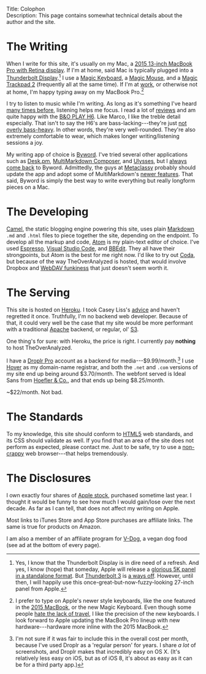 Title: Colophon  
Description: This page contains somewhat technical details about the author and the site.  

# The Writing

When I write for this site, it's usually on my Mac, a [2015 13-inch MacBook Pro with Retina display][d]. If I'm at home, said Mac is typically plugged into a [Thunderbolt Display][wikipedia].[^yes] I use a [Magic Keyboard][wikipedia 2], a [Magic Mouse][wikipedia 3], and a [Magic Trackpad 2][apple] (frequently all at the same time). If I'm at [work][twitter], or otherwise not at home, I'm happy typing away on my MacBook Pro.[^int]

I try to listen to music while I'm writing. As long as it's something I've heard [many times before][apple 2],  listening helps me focus. I read a lot of [reviews][marco] and am quite happy with the [B&O PLAY H6][amazon]. Like Marco, I like the treble detail especially. That isn't to say the H6's are bass-lacking---they're just [not overly bass-heavy][marco 2]. In other words, they're very well-rounded. They're also extremely comfortable to wear, which makes longer writing/listening sessions a joy.

My writing app of choice is [Byword][apple 3]. I've tried several other applications such as [Desk.pm][apple 4], [MultiMarkdown Composer][multimarkdown], and [Ulysses][apple 5], but I [always come back][theoveranalyzed] to Byword. Admittedly, the guys at [Metaclassy][metaclassy] probably should update the app and adopt some of MultiMarkdown's [newer features][d 2]. That said, Byword is simply the best way to write everything but really longform pieces on a Mac.

# The Developing

[Camel][github], the static blogging engine powering this site, uses plain [Markdown][daringfireball] `.md` and `.html` files to piece together the site, depending on the endpoint. To develop all the markup and code, [Atom][atom] is my plain-text editor of choice. I've used [Espresso][theoveranalyzed 2], [Visual Studio Code][visualstudio], and [BBEdit][barebones]. They all have their strongpoints, but Atom is the best for me right now. I'd like to try out [Coda][panic], but because of the way TheOverAnalyzed is hosted, that would involve Dropbox and [WebDAV funkiness][dropdav] that just doesn't seem worth it.

# The Serving

This site is hosted on [Heroku][heroku]. I took Casey Liss's [advice][caseyliss] and haven't regretted it once. Truthfully, I'm no backend web developer. Because of that, it could very well be the case that my site would be more performant with a traditional [Apache][wikipedia 4] backend, or regular, ol' [S3][wikipedia 5].

One thing's for sure: with Heroku, the price is right. I currently pay **nothing** to host TheOverAnalyzed.

I have a [Droplr Pro][droplr] account as a backend for media---$9.99/month.[^drop] I use [Hover][hover] as my domain-name registrar, and both the `.net` and `.com` versions of my site end up being around $3.70/month. The webfont served is Ideal Sans from [Hoefler & Co.][typography], and that ends up being $8.25/month.

~$22/month. Not bad.

# The Standards

To my knowledge, this site should conform to [HTML5][wikipedia 6] web standards, and its CSS should validate as well. If you find that an area of the site does not perform as expected, please contact me. Just to be safe, try to use a [non-crappy][duckduckgo] web browser---that helps tremendously. 

# The Disclosures

I own exactly four shares of [Apple stock][nasdaq], purchased sometime last year. I thought it would be funny to see how much I would gain/lose over the next decade. As far as I can tell, that does not affect my writing on Apple.

Most links to iTunes Store and App Store purchases are affiliate links. The same is true for products on Amazon.

I am also a member of an affiliate program for [V-Dog][shareasale], a vegan dog food (see ad at the bottom of every page).

[^drop]: I'm not sure if it was fair to include this in the overall cost per month, because I've used Droplr as a 'regular person' for years. I share *a lot* of screenshots, and Droplr makes that incredibly easy on OS X. (It's relatively less easy on iOS, but as of iOS 8, it's about as easy as it can be for a third party app.)
[^int]: I prefer to type on Apple's newer style keyboards, like the one featured in the [2015 MacBook][d 3], or the new Magic Keyboard. Even though some people [hate the lack of travel][sixcolors], I like the precision of the new keyboards. I look forward to Apple updating the MacBook Pro lineup with new hardware---hardware more inline with the 2015 MacBook.
[^yes]: Yes, I know that the Thunderbolt Display is in dire need of a refresh. And yes, I know (hope) that someday, Apple will release a [glorious 5K panel in a standalone format][reddit]. But [Thunderbolt 3][wikipedia 7] is [a ways off][anandtech]. However, until then, I will happily use this once-great-but-now-fuzzy-looking 27-inch panel from Apple.

[amazon]: http://www.amazon.com/gp/product/B00C4VFYRC?tag=theov0c-20 "B&O PLAY H6's on Amazon"
[anandtech]: http://www.anandtech.com/show/9331/intel-announces-thunderbolt-3 "AnandTech piece on Thunderbolt 3"
[apple]: http://www.apple.com/shop/product/MJ2R2LL/A/magic-trackpad-2 "Apple's product page for the Magic Trackpad 2"
[apple 2]: https://itunes.apple.com/us/album/1989/id907242701?at=1l3vx9s "Taylor Swift's '1989' on the iTunes Store"
[apple 3]: https://itunes.apple.com/us/app/byword/id420212497?mt=12&at=1l3vx9s "Byword on the Mac App Store"
[apple 4]: https://itunes.apple.com/us/app/desk-pm-writing-blogging-notetaking/id915839505?mt=12&at=1l3vx9s "Desk PM on the Mac App Store"
[apple 5]: https://itunes.apple.com/us/app/ulysses/id623795237?mt=12&at=1l3vx9s "Ulysses on the Mac App Store"
[atom]: https://atom.io "Project page for Atom"
[barebones]: http://www.barebones.com/products/bbedit/ "Project page for BBEdit"
[caseyliss]: http://www.caseyliss.com/2014/11/19/heroku-adds-dropbox-support "Casey Liss's post about using Heroku with Dropbox"
[d]: http://d.pr/i/1jdbM "Screenshot of my configuration"
[d 2]: http://d.pr/i/1j7co "It would be nice if Byword would incorporate image captions"
[d 3]: http://d.pr/i/1ex2E+ "Screenshot of Apple's product page on the MacBook"
[daringfireball]: http://daringfireball.net/projects/markdown/ "Project page for Markdown"
[dropdav]: https://www.dropdav.com "DropDAV"
[droplr]: https://auth.droplr.com/referral/user/0cd0ca10c401759b74716f20598e6816?callback=https://d.pr/auth/referral "Droplr Pro subscription"
[duckduckgo]: https://duckduckgo.com/?q=alternatives+to+internet+explorer&ia=software "Alternatives to Internet Explorer"
[feed]: https://feed.press/?affid=8445 "FeedPress subscription"
[github]: https://github.com/cliss/camel "Project page for the static blogging engine powering this site, Camel"
[heroku]: http://heroku.com "Heroku"
[hover]: https://hover.com/Pji0Qlok "Subscribe to hover"
[marco]: http://www.marco.org/headphones-closed-portable#h6_Sound "Marco Arment reviewing the H6"
[marco 2]: http://www.marco.org/headphones-closed-portable#beatspro_Sound "Marco's take on the Beats Studio"
[metaclassy]: http://metaclassy.com/ "Developers of Byword"
[multimarkdown]: https://itunes.apple.com/us/app/multimarkdown-composer-2/id593294811?mt=12&at=1l3vx9s "MultiMarkdown Composer 2 on the Mac App Store"
[nasdaq]: http://www.nasdaq.com/symbol/aapl/real-time "$AAPL"
[panic]: https://www.panic.com/coda/ "Coda 2 for Mac"
[reddit]: https://www.reddit.com/r/apple/comments/2jfudp/wheres_the_apple_5k_retina_display_standalone/ "Reddit thread full of people sharing my dreams of a Retina 'Thunderbolt Display'"
[shareasale]: http://shareasale.com/r.cfm?b=603846&u=1059760&m=53267&urllink=&afftrack= "V-Dog"
[sixcolors]: https://sixcolors.com/post/2015/10/apple-magic-keyboard-review/ "Jason Snell reviewing the Magic Keyboard"
[theoveranalyzed]: /2015/3/4/byword-multimarkdown-composer-and-more#update-back-to-byword "Coming back to Byword"
[theoveranalyzed 2]: /2015/8/31/espressoapp-and-hack-a-typeface-designed-for-source-code#espresso-the-web-editor-for-mac "My post about using the Espresso app"
[twitter]: http://twitter.com/anthonycraigdds "My professional persona"
[typography]: http://www.typography.com/cloud/welcome/ "Cloud.typography webfonts"
[visualstudio]: https://code.visualstudio.com "Project page for Visual Studio Code"
[wikipedia]: https://en.wikipedia.org/wiki/Apple_Thunderbolt_Display "Wikipedia: Apple Thunderbolt Display"
[wikipedia 2]: https://en.wikipedia.org/wiki/Apple_Keyboard#Magic_Keyboard "Wikipedia: Magic Keyboard"
[wikipedia 3]: https://en.wikipedia.org/wiki/Magic_Mouse "Wikipedia: Magic Mouse"
[wikipedia 4]: https://en.wikipedia.org/wiki/Apache_Software_Foundation "Wikipedia: Apache"
[wikipedia 5]: https://en.wikipedia.org/wiki/Amazon_S3 "Wikipedia: Amazon S3"
[wikipedia 6]: https://en.wikipedia.org/wiki/HTML5 "Wikipedia: HTML5"
[wikipedia 7]: https://en.wikipedia.org/wiki/Thunderbolt_(interface)#Thunderbolt_3 "Wikipedia: Thunderbolt 3"